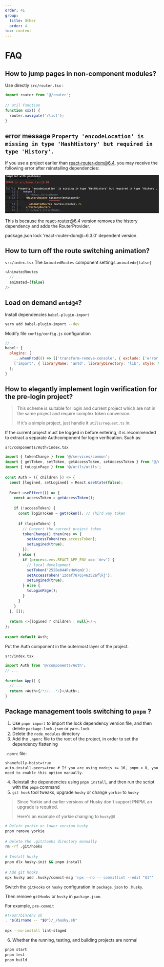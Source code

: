```yaml
---
order: 41
group:
  title: Other
  order: 4
toc: content
---
```


# FAQ

## How to jump pages in non-component modules?

Use directly `src/router.tsx` :

```typescript
import router from '@/router';

// util function
function xxx() {
  router.navigate('/list');
}
```

## error message `Property 'encodeLocation' is missing in type 'HashHistory' but required in type 'History'.`

If you use a project earlier than react-router-dom@6.4, you may receive the following error after reinstalling dependencies:

![faq-react-router-dom6.4-error-tip.jpg](../images/faq-react-router-dom6.4-error-tip.jpg)

This is because the react-router@6.4 version removes the history dependency and adds the RouterProvider.

package.json lock 'react-router-dom@~6.3.0' dependent version.

## How to turn off the route switching animation?

`src/index.tsx` The `AnimatedRoutes` component settings `animated={false}`

```typescript
<AnimatedRoutes
  // ...
  animated={false}
/>
```

## Load on demand `antd@4`?

Install dependencies `babel-plugin-import`

```bash
yarn add babel-plugin-import --dev
```

Modify file `config/config.js` configuration

```javascript
// ...
babel: {
  plugins: [
    ...whenProd(() => [['transform-remove-console', { exclude: ['error', 'warn'] }]], []),
    ['import', { libraryName: 'antd', libraryDirectory: 'lib', style: true }, 'antd']
  ];
}
```

## How to elegantly implement login verification for the pre-login project?

> This scheme is suitable for login and current project which are not in the same project and require complex token conversion.
>
> If it's a simple project, just handle it `utils/request.ts` in.

If the current project must be logged in before entering, it is recommended to extract a separate Authcomponent for login verification. Such as:

`src/components/Auth/index.tsx`

```typescript
import { tokenChange } from '@/services/common';
import { getToken, setToken, getAccessToken, setAccessToken } from '@/utils/tokenStorage';
import { toLoginPage } from '@/utils/utils';

const Auth = ({ children }) => {
  const [logined, setLogined] = React.useState(false);

  React.useEffect(() => {
    const accessToken = getAccessToken();

    if (!accessToken) {
      const loginToken = getToken(); // Third way token

      if (loginToken) {
        // Convert the current project token
        tokenChange().then(res => {
          setAccessToken(res.accessToken);
          setLogined(true);
        });
      } else {
        if (process.env.REACT_APP_ENV === 'dev') {
          // local development
          setToken('252Be844PzHnVqmQ');
          setAccessToken('1zdaf7876546352aflkj');
          setLogined(true);
        } else {
          toLoginPage();
        }
      }
    }
  }, []);

  return <>{logined ? children : null}</>;
};

export default Auth;
```

Put the Auth component in the outermost layer of the project.

`src/index.tsx`

```typescript
import Auth from '@/components/Auth';
// ...

function App() {
  // ...
  return <Auth>{/*//...*/}</Auth>;
}
```

## Package management tools switching to `pnpm` ?

1. Use `pnpm import` to import the lock dependency version file, and then delete `package-lock.json` or `yarn.lock`
2. Delete the `node_modules` directory
3. Add the `.npmrc` file to the root of the project, in order to set the dependency flattening

`.npmrc` file:

```text
shamefully-hoist=true
auto-install-peers=true # If you are using nodejs <= 16, pnpm < 8, you need to enable this option manually.
```

4. Reinstall the dependencies using `pnpm install`, and then run the script with the `pnpm` command
5. `git hook` tool tweaks, upgrade `husky` or change `yorkie` to `husky`

> Since Yorkie and earlier versions of Husky don't support PNPM, an upgrade is required.
>
> Here's an example of yorkie changing to `husky@8`

```bash
# Delete yorkie or lower version husky
pnpm remove yorkie

# Delete the .git/hooks directory manually
rm -rf .git/hooks

# Install husky
pnpm dlx husky-init && pnpm install

# Add git hooks
npx husky add .husky/commit-msg 'npx --no -- commitlint --edit "$1"'
```

Switch the `gitHooks` or `husky` configuration in `package.json` to `.husky`.

Then remove `gitHooks` or `husky` in `package.json`.

For example, `pre-commit`

```bash
#!/usr/bin/env sh
. "$(dirname -- "$0")/_/husky.sh"

npx --no-install lint-staged
```

6. Whether the running, testing, and building projects are normal

```bash
pnpm start
pnpm test
pnpm build
```
